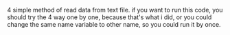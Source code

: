 4 simple method of read data from text file.
if you want to run this code, you should try the 4 way one by one, because that's what i did, or you could change the same name variable to other name, so you could run it by once.
